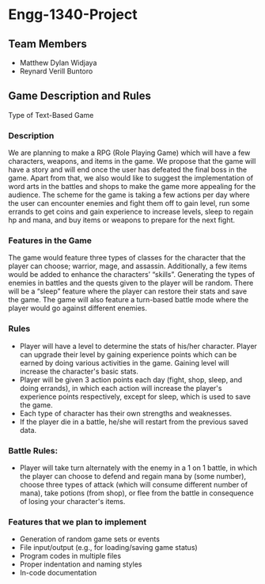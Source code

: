 # Engg-1340-Project
## Team Members
- Matthew Dylan Widjaya
- Reynard Verill Buntoro
## Game Description and Rules
Type of Text-Based Game

### Description
We are planning to make a RPG (Role Playing Game) which will have a few characters, weapons, and items in the game. We propose that the game will have a story and will end once the user has defeated the final boss in the game. Apart from that, we also would like to suggest the implementation of word arts in the battles and shops to make the game more appealing for the audience. The scheme for the game is taking a few actions per day where the user can encounter enemies and fight them off to gain level, run some errands to get coins and gain experience to increase levels, sleep to regain hp and mana, and buy items or weapons to prepare for the next fight. 

### Features in the Game
The game would feature three types of classes for the character that the player can choose; warrior, mage, and assassin. Additionally, a few items would be added to enhance the characters’ “skills”. Generating the types of enemies in battles and the quests given to the player will be random. There will be a “sleep” feature where the player can restore their stats and save the game. The game will also feature a turn-based battle mode where the player would go against different enemies. 

### Rules
- Player will have a level to determine the stats of his/her character. Player can upgrade their level by gaining experience points which can be earned by doing various activities in the game. Gaining level will increase the character's basic stats.
- Player will be given 3 action points each day (fight, shop, sleep, and doing errands), in which each action will increase the player's experience points respectively, except for sleep, which is used to save the game.
- Each type of character has their own strengths and weaknesses.
- If the player die in a battle, he/she will restart from the previous saved data.

### Battle Rules:
- Player will take turn alternately with the enemy in a 1 on 1 battle, in which the player can choose to defend and regain mana by (some number), choose three types of attack (which will consume different number of mana), take potions (from shop), or flee from the battle in consequence of losing your character's items.

### Features that we plan to implement
- Generation of random game sets or events
- File input/output (e.g., for loading/saving game status)
- Program codes in multiple files
- Proper indentation and naming styles
- In-code documentation




